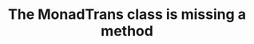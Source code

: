 ---
title: The MonadTrans class is missing a method
url: http://www.haskellforall.com/2012/09/the-monadtrans-class-is-missing-method.html
authors:
- Gabriel Gonzalez
type: article
tags:
- monad transformers
doHaskell-type: blog post
dohaskell-year: 2012
---
